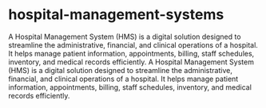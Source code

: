 # hospital-management-systems
A Hospital Management System (HMS) is a digital solution designed to streamline the administrative, financial, and clinical operations of a hospital. It helps manage patient information, appointments, billing, staff schedules, inventory, and medical records efficiently. 
A Hospital Management System (HMS) is a digital solution designed to streamline the administrative, financial, and clinical operations of a hospital. It helps manage patient information, appointments, billing, staff schedules, inventory, and medical records efficiently. 
